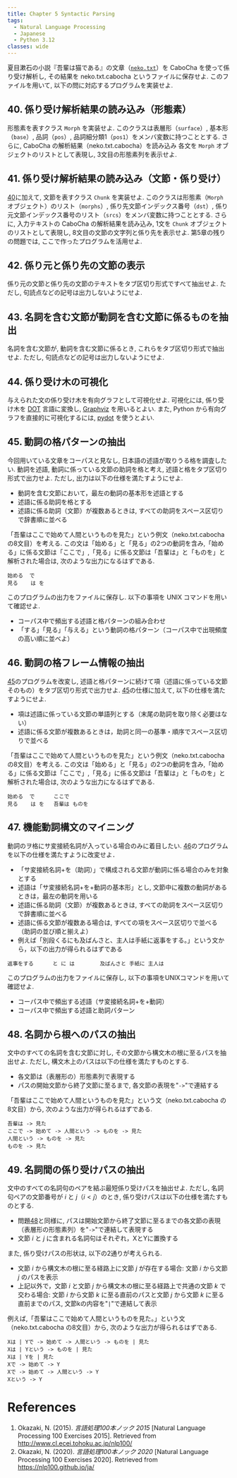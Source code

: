 ```yaml
---
title: Chapter 5 Syntactic Parsing
tags:
  - Natural Language Processing
  - Japanese
  - Python 3.12
classes: wide
---
```


夏目漱石の小説『吾輩は猫である』の文章（[`neko.txt`](http://www.cl.ecei.tohoku.ac.jp/nlp100/data/neko.txt)）を CaboCha を使って係り受け解析し, その結果を neko.txt.cabocha というファイルに保存せよ. このファイルを用いて, 以下の問に対応するプログラムを実装せよ.

## 40. 係り受け解析結果の読み込み（形態素）

形態素を表すクラス `Morph` を実装せよ. このクラスは表層形（`surface`）, 基本形（`base`）, 品詞（`pos`）, 品詞細分類1（`pos1`）をメンバ変数に持つこととする. さらに, CaboCha の解析結果（neko.txt.cabocha）を読み込み 各文を `Morph` オブジェクトのリストとして表現し, 3文目の形態素列を表示せよ.

## 41. 係り受け解析結果の読み込み（文節・係り受け）

[40](https://stmsy.github.io/nlp-100-exercises-chatper-05/#40-%E4%BF%82%E3%82%8A%E5%8F%97%E3%81%91%E8%A7%A3%E6%9E%90%E7%B5%90%E6%9E%9C%E3%81%AE%E8%AA%AD%E3%81%BF%E8%BE%BC%E3%81%BF%E5%BD%A2%E6%85%8B%E7%B4%A0)に加えて, 文節を表すクラス `Chunk` を実装せよ. このクラスは形態素（`Morph` オブジェクト）のリスト（`morphs`）, 係り先文節インデックス番号（`dst`）, 係り元文節インデックス番号のリスト（`srcs`）をメンバ変数に持つこととする. さらに, 入力テキストの CaboCha の解析結果を読み込み, 1文を `Chunk` オブジェクトのリストとして表現し, 8文目の文節の文字列と係り先を表示せよ. 第5章の残りの問題では, ここで作ったプログラムを活用せよ.

## 42. 係り元と係り先の文節の表示

係り元の文節と係り先の文節のテキストをタブ区切り形式ですべて抽出せよ. ただし, 句読点などの記号は出力しないようにせよ.

## 43. 名詞を含む文節が動詞を含む文節に係るものを抽出

名詞を含む文節が, 動詞を含む文節に係るとき, これらをタブ区切り形式で抽出せよ. ただし, 句読点などの記号は出力しないようにせよ.

## 44. 係り受け木の可視化

与えられた文の係り受け木を有向グラフとして可視化せよ. 可視化には, 係り受け木を [DOT](http://ja.wikipedia.org/wiki/DOT%E8%A8%80%E8%AA%9E) 言語に変換し, [Graphviz](http://www.graphviz.org/) を用いるとよい. また, Python から有向グラフを直接的に可視化するには, [pydot](https://code.google.com/p/pydot/) を使うとよい.

## 45. 動詞の格パターンの抽出

今回用いている文章をコーパスと見なし, 日本語の述語が取りうる格を調査したい. 動詞を述語, 動詞に係っている文節の助詞を格と考え, 述語と格をタブ区切り形式で出力せよ. ただし, 出力は以下の仕様を満たすようにせよ.

- 動詞を含む文節において，最左の動詞の基本形を述語とする
- 述語に係る助詞を格とする
- 述語に係る助詞（文節）が複数あるときは, すべての助詞をスペース区切りで辞書順に並べる

「吾輩はここで始めて人間というものを見た」という例文（neko.txt.cabocha の8文目）を考える. この文は「始める」と「見る」の2つの動詞を含み,「始める」に係る文節は「ここで」,「見る」に係る文節は「吾輩は」と「ものを」と解析された場合は, 次のような出力になるはずである.

```
始める  で
見る    は を
```

このプログラムの出力をファイルに保存し. 以下の事項を UNIX コマンドを用いて確認せよ.

- コーパス中で頻出する述語と格パターンの組み合わせ
- 「する」「見る」「与える」という動詞の格パターン（コーパス中で出現頻度の高い順に並べよ）

## 46. 動詞の格フレーム情報の抽出

[45](https://stmsy.github.io/nlp-100-exercises-chatper-05/#45-%E5%8B%95%E8%A9%9E%E3%81%AE%E6%A0%BC%E3%83%91%E3%82%BF%E3%83%BC%E3%83%B3%E3%81%AE%E6%8A%BD%E5%87%BA)のプログラムを改変し, 述語と格パターンに続けて項（述語に係っている文節そのもの）をタブ区切り形式で出力せよ. [45](https://stmsy.github.io/nlp-100-exercises-chatper-05/#45-%E5%8B%95%E8%A9%9E%E3%81%AE%E6%A0%BC%E3%83%91%E3%82%BF%E3%83%BC%E3%83%B3%E3%81%AE%E6%8A%BD%E5%87%BA)の仕様に加えて, 以下の仕様を満たすようにせよ.

- 項は述語に係っている文節の単語列とする（末尾の助詞を取り除く必要はない）
- 述語に係る文節が複数あるときは，助詞と同一の基準・順序でスペース区切りで並べる

「吾輩はここで始めて人間というものを見た」という例文（neko.txt.cabocha の8文目）を考える. この文は「始める」と「見る」の2つの動詞を含み,「始める」に係る文節は「ここで」,「見る」に係る文節は「吾輩は」と「ものを」と解析された場合は, 次のような出力になるはずである.

```
始める  で      ここで
見る    は を   吾輩は ものを
```

## 47. 機能動詞構文のマイニング

動詞のヲ格にサ変接続名詞が入っている場合のみに着目したい. [46](https://stmsy.github.io/nlp-100-exercises-chatper-05/#46-%E5%8B%95%E8%A9%9E%E3%81%AE%E6%A0%BC%E3%83%95%E3%83%AC%E3%83%BC%E3%83%A0%E6%83%85%E5%A0%B1%E3%81%AE%E6%8A%BD%E5%87%BA)のプログラムを以下の仕様を満たすように改変せよ．

- 「サ変接続名詞+を（助詞）」で構成される文節が動詞に係る場合のみを対象とする
- 述語は「サ変接続名詞+を+動詞の基本形」とし, 文節中に複数の動詞があるときは，最左の動詞を用いる
- 述語に係る助詞（文節）が複数あるときは, すべての助詞をスペース区切りで辞書順に並べる
- 述語に係る文節が複数ある場合は, すべての項をスペース区切りで並べる（助詞の並び順と揃えよ）
- 例えば「別段くるにも及ばんさと、主人は手紙に返事をする。」という文から，以下の出力が得られるはずである


```
返事をする      と に は        及ばんさと 手紙に 主人は
```

このプログラムの出力をファイルに保存し, 以下の事項をUNIXコマンドを用いて確認せよ.

- コーパス中で頻出する述語（サ変接続名詞+を+動詞）
- コーパス中で頻出する述語と助詞パターン

## 48. 名詞から根へのパスの抽出

文中のすべての名詞を含む文節に対し, その文節から構文木の根に至るパスを抽出せよ. ただし, 構文木上のパスは以下の仕様を満たすものとする.

- 各文節は（表層形の）形態素列で表現する
- パスの開始文節から終了文節に至るまで, 各文節の表現を"`->`"で連結する

「吾輩はここで始めて人間というものを見た」という文（neko.txt.cabocha の8文目）から, 次のような出力が得られるはずである.

```
吾輩は -> 見た
ここで -> 始めて -> 人間という -> ものを -> 見た
人間という -> ものを -> 見た
ものを -> 見た
```

## 49. 名詞間の係り受けパスの抽出

文中のすべての名詞句のペアを結ぶ最短係り受けパスを抽出せよ. ただし, 名詞句ペアの文節番号が $i$ と $j$（$i < j$）のとき, 係り受けパスは以下の仕様を満たすものとする.

- 問題[48](https://stmsy.github.io/nlp-100-exercises-chatper-05/#48-%E5%90%8D%E8%A9%9E%E3%81%8B%E3%82%89%E6%A0%B9%E3%81%B8%E3%81%AE%E3%83%91%E3%82%B9%E3%81%AE%E6%8A%BD%E5%87%BA)と同様に, パスは開始文節から終了文節に至るまでの各文節の表現（表層形の形態素列）を"`->`"で連結して表現する
- 文節 $i$ と $j$ に含まれる名詞句はそれぞれ，XとYに置換する

また, 係り受けパスの形状は, 以下の2通りが考えられる.

- 文節 $i$ から構文木の根に至る経路上に文節 $j$ が存在する場合: 文節 $i$ から文節 $j$ のパスを表示
- 上記以外で，文節 $i$ と文節 $j$ から構文木の根に至る経路上で共通の文節 $k$ で交わる場合: 文節 $i$ から文節 $k$ に至る直前のパスと文節 $j$ から文節 $k$ に至る直前までのパス, 文節kの内容を"`|`"で連結して表示

例えば,「吾輩はここで始めて人間というものを見た。」という文（neko.txt.cabocha の8文目）から, 次のような出力が得られるはずである.

```
Xは | Yで -> 始めて -> 人間という -> ものを | 見た
Xは | Yという -> ものを | 見た
Xは | Yを | 見た
Xで -> 始めて -> Y
Xで -> 始めて -> 人間という -> Y
Xという -> Y
```

# References
1. Okazaki, N. (2015). *言語処理100本ノック 2015* [Natural Language Processing 100 Exercises 2015]. Retrieved from http://www.cl.ecei.tohoku.ac.jp/nlp100/
2. Okazaki, N. (2020). *言語処理100本ノック 2020* [Natural Language Processing 100 Exercises 2020]. Retrieved from https://nlp100.github.io/ja/
